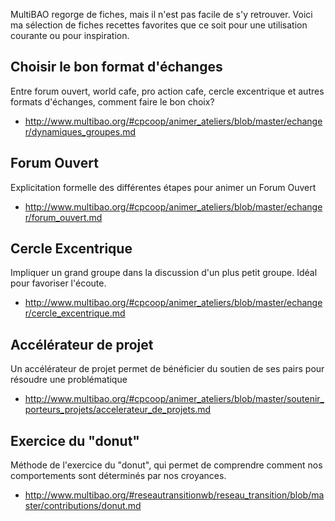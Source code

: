 <!--

---
title: Sélection fiches MultiBAO 
description: MultiBAO regorge de fiches, mais il n'est pas facile de s'y retrouver. Voici ma sélection de fiches recettes favorites que ce soit pour une utilisation courante ou pour inspiration.
image_url: 
---

-->

MultiBAO regorge de fiches, mais il n'est pas facile de s'y retrouver. Voici ma sélection de fiches recettes favorites que ce soit pour une utilisation courante ou pour inspiration.

## Choisir le bon format d'échanges

Entre forum ouvert, world cafe, pro action cafe, cercle excentrique et autres formats d'échanges, comment faire le bon choix?

- http://www.multibao.org/#cpcoop/animer_ateliers/blob/master/echanger/dynamiques_groupes.md

## Forum Ouvert

Explicitation formelle des différentes étapes pour animer un Forum Ouvert

- http://www.multibao.org/#cpcoop/animer_ateliers/blob/master/echanger/forum_ouvert.md


## Cercle Excentrique

Impliquer un grand groupe dans la discussion d'un plus petit groupe. Idéal pour favoriser l'écoute.

- http://www.multibao.org/#cpcoop/animer_ateliers/blob/master/echanger/cercle_excentrique.md

## Accélérateur de projet
Un accélérateur de projet permet de bénéficier du soutien de ses pairs pour résoudre une problématique
- http://www.multibao.org/#cpcoop/animer_ateliers/blob/master/soutenir_porteurs_projets/accelerateur_de_projets.md


## Exercice du "donut"
Méthode de l'exercice du "donut", qui permet de comprendre comment nos comportements sont déterminés par nos croyances.
- http://www.multibao.org/#reseautransitionwb/reseau_transition/blob/master/contributions/donut.md

